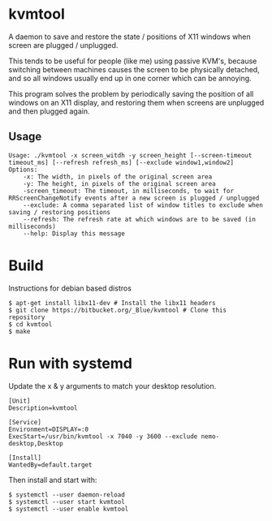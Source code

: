 # kvmtool

A daemon to save and restore the state / positions of X11 windows when screen are plugged / unplugged.

This tends to be useful for people (like me) using passive KVM's, because switching between machines causes the screen to be physically detached, and so all windows usually end up in one corner which can be annoying.

This program solves the problem by periodically saving the position of all windows on an X11 display, and restoring them when screens are unplugged and then plugged again.


## Usage

```
Usage: ./kvmtool -x screen_witdh -y screen_height [--screen-timeout timeout_ms] [--refresh refresh_ms] [--exclude window1,window2]
Options:
	-x: The width, in pixels of the original screen area
	-y: The height, in pixels of the original screen area
	-screen_timeout: The timeout, in milliseconds, to wait for RRScreenChangeNotify events after a new screen is plugged / unplugged
	--exclude: A comma separated list of window titles to exclude when saving / restoring positions
	--refresh: The refresh rate at which windows are to be saved (in milliseconds)
	--help: Display this message
```


# Build


Instructions for debian based distros
```
$ apt-get install libx11-dev # Install the libx11 headers
$ git clone https://bitbucket.org/_Blue/kvmtool # Clone this repository
$ cd kvmtool
$ make
```

# Run with systemd

Update the x & y arguments to match your desktop resolution.


```
[Unit]
Description=kvmtool

[Service]
Environment=DISPLAY=:0
ExecStart=/usr/bin/kvmtool -x 7040 -y 3600 --exclude nemo-desktop,Desktop

[Install]
WantedBy=default.target
```

Then install and start with:


```
$ systemctl --user daemon-reload
$ systemctl --user start kvmtool
$ systemctl --user enable kvmtool
```
